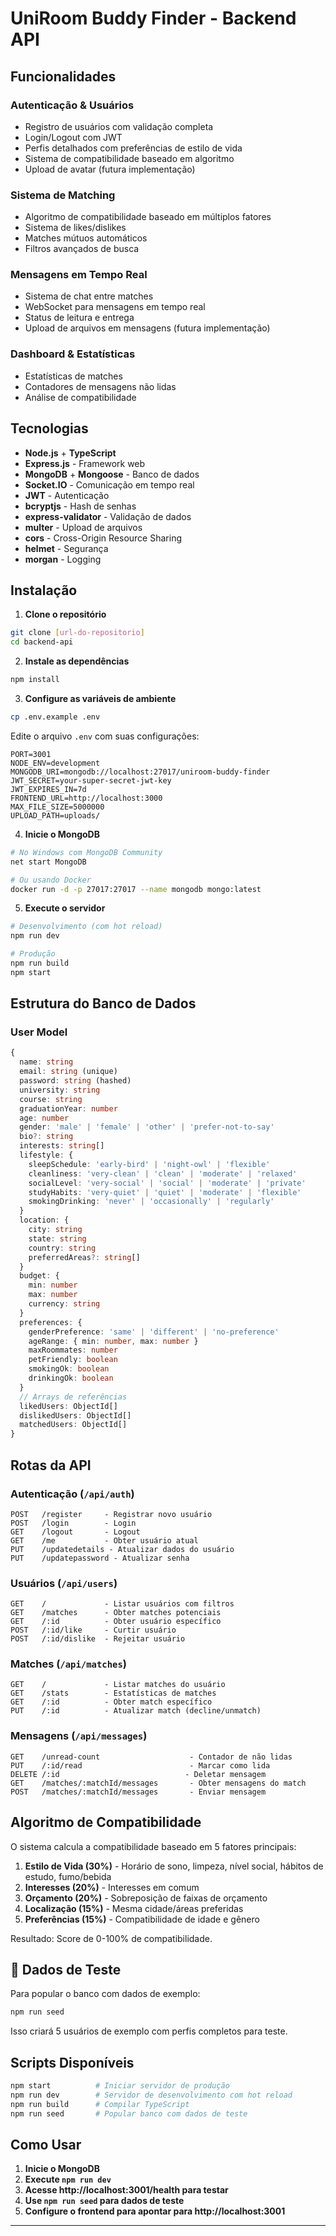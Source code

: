 # UniRoom Buddy Finder - Backend API

## Funcionalidades

### Autenticação & Usuários
-  Registro de usuários com validação completa
-  Login/Logout com JWT
-  Perfis detalhados com preferências de estilo de vida
-  Sistema de compatibilidade baseado em algoritmo
-  Upload de avatar (futura implementação)

### Sistema de Matching
- Algoritmo de compatibilidade baseado em múltiplos fatores
- Sistema de likes/dislikes
- Matches mútuos automáticos
- Filtros avançados de busca

### Mensagens em Tempo Real
- Sistema de chat entre matches
- WebSocket para mensagens em tempo real
- Status de leitura e entrega
- Upload de arquivos em mensagens (futura implementação)

### Dashboard & Estatísticas
- Estatísticas de matches
- Contadores de mensagens não lidas
-  Análise de compatibilidade

## Tecnologias

- **Node.js** + **TypeScript**
- **Express.js** - Framework web
- **MongoDB** + **Mongoose** - Banco de dados
- **Socket.IO** - Comunicação em tempo real
- **JWT** - Autenticação
- **bcryptjs** - Hash de senhas
- **express-validator** - Validação de dados
- **multer** - Upload de arquivos
- **cors** - Cross-Origin Resource Sharing
- **helmet** - Segurança
- **morgan** - Logging

## Instalação

1. **Clone o repositório**
```bash
git clone [url-do-repositorio]
cd backend-api
```

2. **Instale as dependências**
```bash
npm install
```

3. **Configure as variáveis de ambiente**
```bash
cp .env.example .env
```

Edite o arquivo `.env` com suas configurações:
```env
PORT=3001
NODE_ENV=development
MONGODB_URI=mongodb://localhost:27017/uniroom-buddy-finder
JWT_SECRET=your-super-secret-jwt-key
JWT_EXPIRES_IN=7d
FRONTEND_URL=http://localhost:3000
MAX_FILE_SIZE=5000000
UPLOAD_PATH=uploads/
```

4. **Inicie o MongoDB**
```bash
# No Windows com MongoDB Community
net start MongoDB

# Ou usando Docker
docker run -d -p 27017:27017 --name mongodb mongo:latest
```

5. **Execute o servidor**
```bash
# Desenvolvimento (com hot reload)
npm run dev

# Produção
npm run build
npm start
```

## Estrutura do Banco de Dados

### User Model
```typescript
{
  name: string
  email: string (unique)
  password: string (hashed)
  university: string
  course: string
  graduationYear: number
  age: number
  gender: 'male' | 'female' | 'other' | 'prefer-not-to-say'
  bio?: string
  interests: string[]
  lifestyle: {
    sleepSchedule: 'early-bird' | 'night-owl' | 'flexible'
    cleanliness: 'very-clean' | 'clean' | 'moderate' | 'relaxed'
    socialLevel: 'very-social' | 'social' | 'moderate' | 'private'
    studyHabits: 'very-quiet' | 'quiet' | 'moderate' | 'flexible'
    smokingDrinking: 'never' | 'occasionally' | 'regularly'
  }
  location: {
    city: string
    state: string
    country: string
    preferredAreas?: string[]
  }
  budget: {
    min: number
    max: number
    currency: string
  }
  preferences: {
    genderPreference: 'same' | 'different' | 'no-preference'
    ageRange: { min: number, max: number }
    maxRoommates: number
    petFriendly: boolean
    smokingOk: boolean
    drinkingOk: boolean
  }
  // Arrays de referências
  likedUsers: ObjectId[]
  dislikedUsers: ObjectId[]
  matchedUsers: ObjectId[]
}
```

## Rotas da API

### Autenticação (`/api/auth`)
```
POST   /register     - Registrar novo usuário
POST   /login        - Login
GET    /logout       - Logout
GET    /me           - Obter usuário atual
PUT    /updatedetails - Atualizar dados do usuário
PUT    /updatepassword - Atualizar senha
```

### Usuários (`/api/users`)
```
GET    /             - Listar usuários com filtros
GET    /matches      - Obter matches potenciais
GET    /:id          - Obter usuário específico
POST   /:id/like     - Curtir usuário
POST   /:id/dislike  - Rejeitar usuário
```

### Matches (`/api/matches`)
```
GET    /             - Listar matches do usuário
GET    /stats        - Estatísticas de matches
GET    /:id          - Obter match específico
PUT    /:id          - Atualizar match (decline/unmatch)
```

### Mensagens (`/api/messages`)
```
GET    /unread-count                    - Contador de não lidas
PUT    /:id/read                        - Marcar como lida
DELETE /:id                            - Deletar mensagem
GET    /matches/:matchId/messages       - Obter mensagens do match
POST   /matches/:matchId/messages       - Enviar mensagem
```

## Algoritmo de Compatibilidade

O sistema calcula a compatibilidade baseado em 5 fatores principais:

1. **Estilo de Vida (30%)** - Horário de sono, limpeza, nível social, hábitos de estudo, fumo/bebida
2. **Interesses (20%)** - Interesses em comum
3. **Orçamento (20%)** - Sobreposição de faixas de orçamento
4. **Localização (15%)** - Mesma cidade/áreas preferidas
5. **Preferências (15%)** - Compatibilidade de idade e gênero

Resultado: Score de 0-100% de compatibilidade.

## 🧪 Dados de Teste

Para popular o banco com dados de exemplo:

```bash
npm run seed
```

Isso criará 5 usuários de exemplo com perfis completos para teste.

## Scripts Disponíveis

```bash
npm start          # Iniciar servidor de produção
npm run dev        # Servidor de desenvolvimento com hot reload
npm run build      # Compilar TypeScript
npm run seed       # Popular banco com dados de teste
```

## Como Usar

1. **Inicie o MongoDB**
2. **Execute `npm run dev`**
3. **Acesse http://localhost:3001/health para testar**
4. **Use `npm run seed` para dados de teste**
5. **Configure o frontend para apontar para http://localhost:3001**

---
